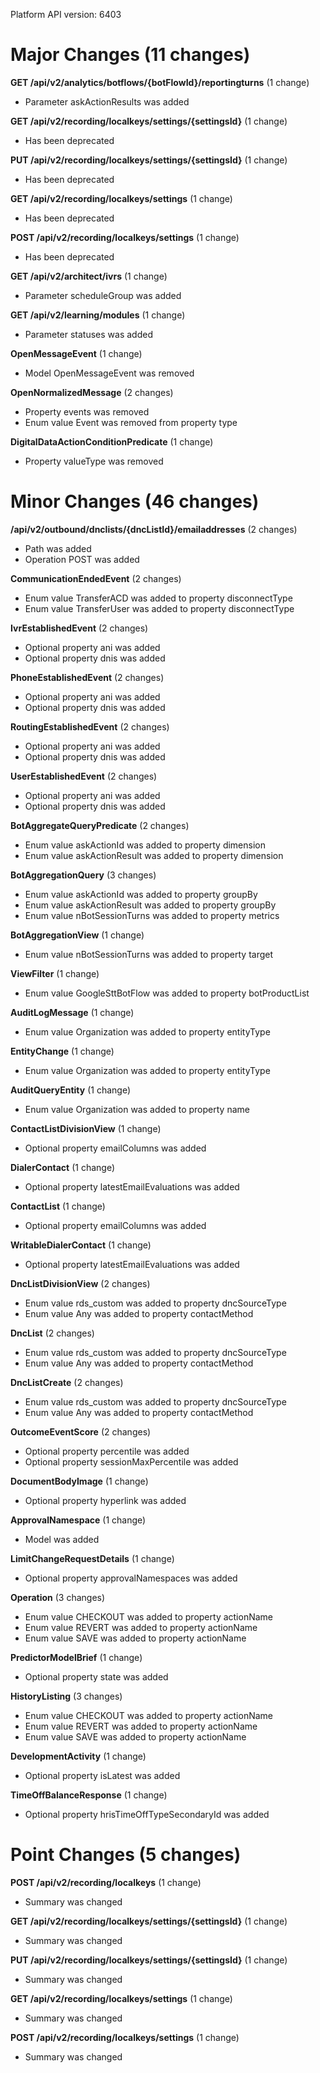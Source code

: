 Platform API version: 6403


# Major Changes (11 changes)

**GET /api/v2/analytics/botflows/{botFlowId}/reportingturns** (1 change)

* Parameter askActionResults was added

**GET /api/v2/recording/localkeys/settings/{settingsId}** (1 change)

* Has been deprecated

**PUT /api/v2/recording/localkeys/settings/{settingsId}** (1 change)

* Has been deprecated

**GET /api/v2/recording/localkeys/settings** (1 change)

* Has been deprecated

**POST /api/v2/recording/localkeys/settings** (1 change)

* Has been deprecated

**GET /api/v2/architect/ivrs** (1 change)

* Parameter scheduleGroup was added

**GET /api/v2/learning/modules** (1 change)

* Parameter statuses was added

**OpenMessageEvent** (1 change)

* Model OpenMessageEvent was removed

**OpenNormalizedMessage** (2 changes)

* Property events was removed
* Enum value Event was removed from property type

**DigitalDataActionConditionPredicate** (1 change)

* Property valueType was removed


# Minor Changes (46 changes)

**/api/v2/outbound/dnclists/{dncListId}/emailaddresses** (2 changes)

* Path was added
* Operation POST was added

**CommunicationEndedEvent** (2 changes)

* Enum value TransferACD was added to property disconnectType
* Enum value TransferUser was added to property disconnectType

**IvrEstablishedEvent** (2 changes)

* Optional property ani was added
* Optional property dnis was added

**PhoneEstablishedEvent** (2 changes)

* Optional property ani was added
* Optional property dnis was added

**RoutingEstablishedEvent** (2 changes)

* Optional property ani was added
* Optional property dnis was added

**UserEstablishedEvent** (2 changes)

* Optional property ani was added
* Optional property dnis was added

**BotAggregateQueryPredicate** (2 changes)

* Enum value askActionId was added to property dimension
* Enum value askActionResult was added to property dimension

**BotAggregationQuery** (3 changes)

* Enum value askActionId was added to property groupBy
* Enum value askActionResult was added to property groupBy
* Enum value nBotSessionTurns was added to property metrics

**BotAggregationView** (1 change)

* Enum value nBotSessionTurns was added to property target

**ViewFilter** (1 change)

* Enum value GoogleSttBotFlow was added to property botProductList

**AuditLogMessage** (1 change)

* Enum value Organization was added to property entityType

**EntityChange** (1 change)

* Enum value Organization was added to property entityType

**AuditQueryEntity** (1 change)

* Enum value Organization was added to property name

**ContactListDivisionView** (1 change)

* Optional property emailColumns was added

**DialerContact** (1 change)

* Optional property latestEmailEvaluations was added

**ContactList** (1 change)

* Optional property emailColumns was added

**WritableDialerContact** (1 change)

* Optional property latestEmailEvaluations was added

**DncListDivisionView** (2 changes)

* Enum value rds_custom was added to property dncSourceType
* Enum value Any was added to property contactMethod

**DncList** (2 changes)

* Enum value rds_custom was added to property dncSourceType
* Enum value Any was added to property contactMethod

**DncListCreate** (2 changes)

* Enum value rds_custom was added to property dncSourceType
* Enum value Any was added to property contactMethod

**OutcomeEventScore** (2 changes)

* Optional property percentile was added
* Optional property sessionMaxPercentile was added

**DocumentBodyImage** (1 change)

* Optional property hyperlink was added

**ApprovalNamespace** (1 change)

* Model was added

**LimitChangeRequestDetails** (1 change)

* Optional property approvalNamespaces was added

**Operation** (3 changes)

* Enum value CHECKOUT was added to property actionName
* Enum value REVERT was added to property actionName
* Enum value SAVE was added to property actionName

**PredictorModelBrief** (1 change)

* Optional property state was added

**HistoryListing** (3 changes)

* Enum value CHECKOUT was added to property actionName
* Enum value REVERT was added to property actionName
* Enum value SAVE was added to property actionName

**DevelopmentActivity** (1 change)

* Optional property isLatest was added

**TimeOffBalanceResponse** (1 change)

* Optional property hrisTimeOffTypeSecondaryId was added


# Point Changes (5 changes)

**POST /api/v2/recording/localkeys** (1 change)

* Summary was changed

**GET /api/v2/recording/localkeys/settings/{settingsId}** (1 change)

* Summary was changed

**PUT /api/v2/recording/localkeys/settings/{settingsId}** (1 change)

* Summary was changed

**GET /api/v2/recording/localkeys/settings** (1 change)

* Summary was changed

**POST /api/v2/recording/localkeys/settings** (1 change)

* Summary was changed
